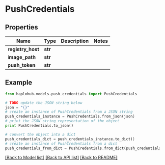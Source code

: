 # PushCredentials


## Properties
Name | Type | Description | Notes
------------ | ------------- | ------------- | -------------
**registry_host** | **str** |  | 
**image_path** | **str** |  | 
**push_token** | **str** |  | 

## Example

```python
from haplohub.models.push_credentials import PushCredentials

# TODO update the JSON string below
json = "{}"
# create an instance of PushCredentials from a JSON string
push_credentials_instance = PushCredentials.from_json(json)
# print the JSON string representation of the object
print PushCredentials.to_json()

# convert the object into a dict
push_credentials_dict = push_credentials_instance.to_dict()
# create an instance of PushCredentials from a dict
push_credentials_from_dict = PushCredentials.from_dict(push_credentials_dict)
```
[[Back to Model list]](../README.md#documentation-for-models) [[Back to API list]](../README.md#documentation-for-api-endpoints) [[Back to README]](../README.md)


